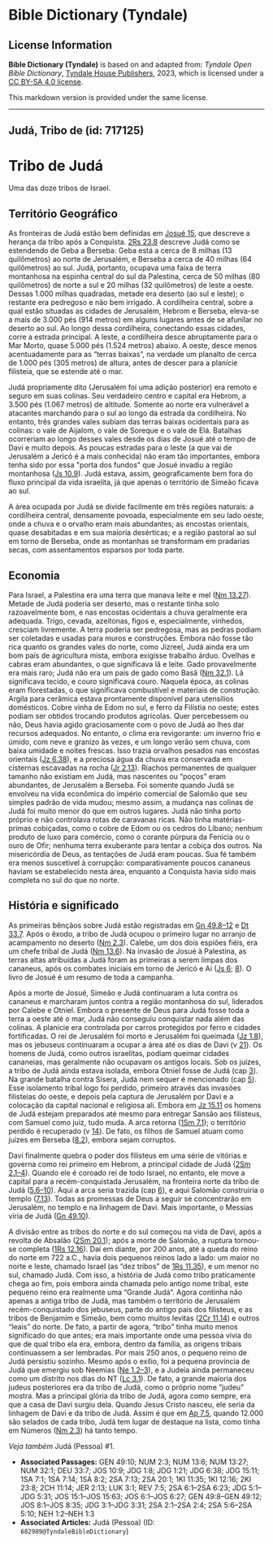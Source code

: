 # Bible Dictionary (Tyndale)

## License Information

**Bible Dictionary (Tyndale)** is based on and adapted from: _Tyndale Open Bible Dictionary_, [Tyndale House Publishers](https://tyndaleopenresources.com/), 2023, which is licensed under a [CC BY-SA 4.0 license](https://creativecommons.org/licenses/by-sa/4.0/legalcode.en).

This markdown version is provided under the same license.



--------------------------------

## Judá, Tribo de (id: 717125)

Tribo de Judá
=============

Uma das doze tribos de Israel.

Território Geográfico
---------------------

As fronteiras de Judá estão bem definidas em [Josué 15](https://ref.ly/Josh15:1-Josh15:63), que descreve a herança da tribo após a Conquista. [2Rs 23\.8](https://ref.ly/2Kgs23:8) descreve Judá como se estendendo de Geba a Berseba: Geba está a cerca de 8 milhas (13 quilômetros) ao norte de Jerusalém, e Berseba a cerca de 40 milhas (64 quilômetros) ao sul. Judá, portanto, ocupava uma faixa de terra montanhosa na espinha central do sul da Palestina, cerca de 50 milhas (80 quilômetros) de norte a sul e 20 milhas (32 quilômetros) de leste a oeste. Dessas 1\.000 milhas quadradas, metade era deserto (ao sul e leste); o restante era pedregoso e não bem irrigado. A cordilheira central, sobre a qual estão situadas as cidades de Jerusalém, Hebrom e Berseba, eleva\-se a mais de 3\.000 pés (914 metros) em alguns lugares antes de se afunilar no deserto ao sul. Ao longo dessa cordilheira, conectando essas cidades, corre a estrada principal. A leste, a cordilheira desce abruptamente para o Mar Morto, quase 5\.000 pés (1\.524 metros) abaixo. A oeste, desce menos acentuadamente para as “terras baixas”, na verdade um planalto de cerca de 1\.000 pés (305 metros) de altura, antes de descer para a planície filisteia, que se estende até o mar.

Judá propriamente dito (Jerusalém foi uma adição posterior) era remoto e seguro em suas colinas. Seu verdadeiro centro e capital era Hebrom, a 3\.500 pés (1\.067 metros) de altitude. Somente ao norte era vulnerável a atacantes marchando para o sul ao longo da estrada da cordilheira. No entanto, três grandes vales subiam das terras baixas ocidentais para as colinas: o vale de Aijalom, o vale de Soreque e o vale de Elá. Batalhas ocorreriam ao longo desses vales desde os dias de Josué até o tempo de Davi e muito depois. As poucas estradas para o leste (a que vai de Jerusalém a Jericó é a mais conhecida) não eram tão importantes, embora tenha sido por essa "porta dos fundos" que Josué invadiu a região montanhosa ([Js 10\.9](https://ref.ly/Josh10:9)). Judá estava, assim, geograficamente bem fora do fluxo principal da vida israelita, já que apenas o território de Simeão ficava ao sul.

A área ocupada por Judá se divide facilmente em três regiões naturais: a cordilheira central, densamente povoada, especialmente em seu lado oeste, onde a chuva e o orvalho eram mais abundantes; as encostas orientais, quase desabitadas e em sua maioria desérticas; e a região pastoral ao sul em torno de Berseba, onde as montanhas se transformam em pradarias secas, com assentamentos esparsos por toda parte.

Economia
--------

Para Israel, a Palestina era uma terra que manava leite e mel ([Nm 13\.27](https://ref.ly/Num13:27)). Metade de Judá poderia ser deserto, mas o restante tinha solo razoavelmente bom, e nas encostas ocidentais a chuva geralmente era adequada. Trigo, cevada, azeitonas, figos e, especialmente, vinhedos, cresciam livremente. A terra poderia ser pedregosa, mas as pedras podiam ser coletadas e usadas para muros e construções. Embora não fosse tão rica quanto os grandes vales do norte, como Jizreel, Judá ainda era um bom país de agricultura mista, embora exigisse trabalho árduo. Ovelhas e cabras eram abundantes, o que significava lã e leite. Gado provavelmente era mais raro; Judá não era um país de gado como Basã ([Nm 32\.1](https://ref.ly/Num32:1)). Lã significava tecido, e couro significava couro. Naquela época, as colinas eram florestadas, o que significava combustível e materiais de construção. Argila para cerâmica estava prontamente disponível para utensílios domésticos. Cobre vinha de Edom no sul, e ferro da Filístia no oeste; estes podiam ser obtidos trocando produtos agrícolas. Quer percebessem ou não, Deus havia agido graciosamente com o povo de Judá ao lhes dar recursos adequados. No entanto, o clima era revigorante: um inverno frio e úmido, com neve e granizo às vezes, e um longo verão sem chuva, com baixa umidade e noites frescas. Isso trazia orvalhos pesados nas encostas orientais ([Jz 6\.38](https://ref.ly/Judg6:38)), e a preciosa água da chuva era conservada em cisternas escavadas na rocha ([Jr 2\.13](https://ref.ly/Jer2:13)). Riachos permanentes de qualquer tamanho não existiam em Judá, mas nascentes ou “poços” eram abundantes, de Jerusalém a Berseba. Foi somente quando Judá se envolveu na vida econômica do império comercial de Salomão que seu simples padrão de vida mudou; mesmo assim, a mudança nas colinas de Judá foi muito menor do que em outros lugares. Judá não tinha porto próprio e não controlava rotas de caravanas ricas. Não tinha matérias\-primas cobiçadas, como o cobre de Edom ou os cedros do Líbano; nenhum produto de luxo para comércio, como o corante púrpura da Fenícia ou o ouro de Ofir; nenhuma terra exuberante para tentar a cobiça dos outros. Na misericórdia de Deus, as tentações de Judá eram poucas. Sua fé também era menos suscetível à corrupção: comparativamente poucos cananeus haviam se estabelecido nesta área, enquanto a Conquista havia sido mais completa no sul do que no norte.

História e significado
----------------------

As primeiras bênçãos sobre Judá estão registradas em [Gn 49\.8–12](https://ref.ly/Gen49:8-Gen49:12) e [Dt 33\.7](https://ref.ly/Deut33:7). Após o êxodo, a tribo de Judá ocupou o primeiro lugar no arranjo de acampamento no deserto ([Nm 2\.3](https://ref.ly/Num2:3)). Calebe, um dos dois espiões fiéis, era um chefe tribal de Judá ([Nm 13\.6](https://ref.ly/Num13:6)). Na invasão de Josué à Palestina, as terras altas atribuídas a Judá foram as primeiras a serem limpas dos cananeus, após os combates iniciais em torno de Jericó e Ai ([Js 6](https://ref.ly/Josh6:1-Josh6:27); [8](https://ref.ly/Josh8:1-Josh8:35)). O livro de Josué é um resumo de toda a campanha.

Após a morte de Josué, Simeão e Judá continuaram a luta contra os cananeus e marcharam juntos contra a região montanhosa do sul, liderados por Calebe e Otniel. Embora o presente de Deus para Judá fosse toda a terra a oeste até o mar, Judá não conseguiu conquistar nada além das colinas. A planície era controlada por carros protegidos por ferro e cidades fortificadas. O rei de Jerusalém foi morto e Jerusalém foi queimada ([Jz 1\.8](https://ref.ly/Judg1:8)), mas os jebuseus continuaram a ocupar a área até os dias de Davi (v [21](https://ref.ly/Judg1:21)). Os homens de Judá, como outros israelitas, podiam queimar cidades cananeias, mas geralmente não ocupavam os antigos locais. Sob os juízes, a tribo de Judá ainda estava isolada, embora Otniel fosse de Judá (cap [3](https://ref.ly/Judg3:1-Judg3:31)). Na grande batalha contra Sísera, Judá nem sequer é mencionado (cap [5](https://ref.ly/Judg5:1-Judg5:31)). Esse isolamento tribal logo foi perdido, primeiro através das invasões filisteias do oeste, e depois pela captura de Jerusalém por Davi e a colocação da capital nacional e religiosa ali. Embora em [Jz 15\.11](https://ref.ly/Judg15:11) os homens de Judá estejam preparados até mesmo para entregar Sansão aos filisteus, com Samuel como juiz, tudo muda. A arca retorna ([1Sm 7\.1](https://ref.ly/1Sam7:1)); o território perdido é recuperado (v [14](https://ref.ly/1Sam7:14)). De fato, os filhos de Samuel atuam como juízes em Berseba ([8\.2](https://ref.ly/1Sam8:2)), embora sejam corruptos.

Davi finalmente quebra o poder dos filisteus em uma série de vitórias e governa como rei primeiro em Hebrom, a principal cidade de Judá ([2Sm 2\.1–4](https://ref.ly/2Sam2:1-2Sam2:4)). Quando ele é coroado rei de todo Israel, no entanto, ele move a capital para a recém\-conquistada Jerusalém, na fronteira norte da tribo de Judá ([5\.6–10](https://ref.ly/2Sam5:6-2Sam5:10)). Aqui a arca seria trazida (cap [6](https://ref.ly/2Sam6:1-2Sam6:23)), e aqui Salomão construiria o templo ([7\.13](https://ref.ly/2Sam7:13)). Todas as promessas de Deus a seguir se concentrarão em Jerusalém, no templo e na linhagem de Davi. Mais importante, o Messias viria de Judá ([Gn 49\.10](https://ref.ly/Gen49:10)).

A divisão entre as tribos do norte e do sul começou na vida de Davi, após a revolta de Absalão ([2Sm 20\.1](https://ref.ly/2Sam20:1)); após a morte de Salomão, a ruptura tornou\-se completa ([1Rs 12\.16](https://ref.ly/1Kgs12:16)). Daí em diante, por 200 anos, até a queda do reino do norte em 722 a.C., havia dois pequenos reinos lado a lado: um maior no norte e leste, chamado Israel (as “dez tribos” de [1Rs 11\.35](https://ref.ly/1Kgs11:35)), e um menor no sul, chamado Judá. Com isso, a história de Judá como tribo praticamente chega ao fim, pois embora ainda chamada pelo antigo nome tribal, este pequeno reino era realmente uma “Grande Judá”. Agora continha não apenas a antiga tribo de Judá, mas também o território de Jerusalém recém\-conquistado dos jebuseus, parte do antigo país dos filisteus, e as tribos de Benjamim e Simeão, bem como muitos levitas ([2Cr 11\.14](https://ref.ly/2Chr11:14)) e outros “leais” do norte. De fato, a partir de agora, “tribo” tinha muito menos significado do que antes; era mais importante onde uma pessoa vivia do que de qual tribo ela era, embora, dentro da família, as origens tribais continuassem a ser lembradas. Por mais 250 anos, o pequeno reino de Judá persistiu sozinho. Mesmo após o exílio, foi a pequena província de Judá que emergiu sob Neemias ([Ne 1\.2–3](https://ref.ly/Neh1:2-Neh1:3)), e a Judeia ainda permaneceu como um distrito nos dias do NT ([Lc 3\.1](https://ref.ly/Luke3:1)). De fato, a grande maioria dos judeus posteriores era da tribo de Judá, como o próprio nome “judeu” mostra. Mas a principal glória da tribo de Judá, agora como sempre, era que a casa de Davi surgiu dela. Quando Jesus Cristo nasceu, ele seria da linhagem de Davi e da tribo de Judá. Assim é que em [Ap 7\.5](https://ref.ly/Rev7:5), quando 12\.000 são selados de cada tribo, Judá tem lugar de destaque na lista, como tinha em Números ([Nm 2\.3](https://ref.ly/Num2:3)) há tanto tempo.

*Veja também* Judá (Pessoa) \#1.

* **Associated Passages:** GEN 49:10; NUM 2:3; NUM 13:6; NUM 13:27; NUM 32:1; DEU 33:7; JOS 10:9; JDG 1:8; JDG 1:21; JDG 6:38; JDG 15:11; 1SA 7:1; 1SA 7:14; 1SA 8:2; 2SA 7:13; 2SA 20:1; 1KI 11:35; 1KI 12:16; 2KI 23:8; 2CH 11:14; JER 2:13; LUK 3:1; REV 7:5; 2SA 6:1–2SA 6:23; JDG 5:1–JDG 5:31; JOS 15:1–JOS 15:63; JOS 6:1–JOS 6:27; GEN 49:8–GEN 49:12; JOS 8:1–JOS 8:35; JDG 3:1–JDG 3:31; 2SA 2:1–2SA 2:4; 2SA 5:6–2SA 5:10; NEH 1:2–NEH 1:3
* **Associated Articles:** Judá (Pessoa) (ID: `682989@TyndaleBibleDictionary`)

